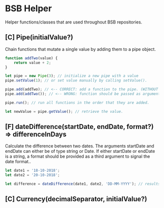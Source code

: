 # BSB Helper
Helper functions/classes that are used throughout BSB repositories.

## [C] Pipe(initialValue?)
Chain functions that mutate a single value by adding them to a pipe object.
```javascript 1.8
function addTwo(value) {
    return value + 2;
}

let pipe = new Pipe(3); // initialize a new pipe with a value
pipe.setValue(1); // or set value manually by calling setValue().

pipe.add(addTwo); // <-- CORRECT: add a function to the pipe. (WITHOUT PARENTHESES).
pipe.add(addTwo()); // <-- WRONG: function should be passed as argument, not called.

pipe.run(); // run all functions in the order that they are added.

let newValue = pipe.getValue(); // retrieve the value.
```

## [F] dateDifference(startDate, endDate, format?) => differenceInDays
Calculate the difference between two dates. The arguments startDate and endDate can either be of type string or Date.
If either startDate or endDate is a string, a format should be provided as a third argument to signal the date format..

```javascript 1.8
let date1 = '18-10-2018';
let date2 = '20-10-2018';

let difference = dateDifference(date1, date2, 'DD-MM-YYYY'); // results in the number 2
```

## [C] Currency(decimalSeparator, initialValue?)
